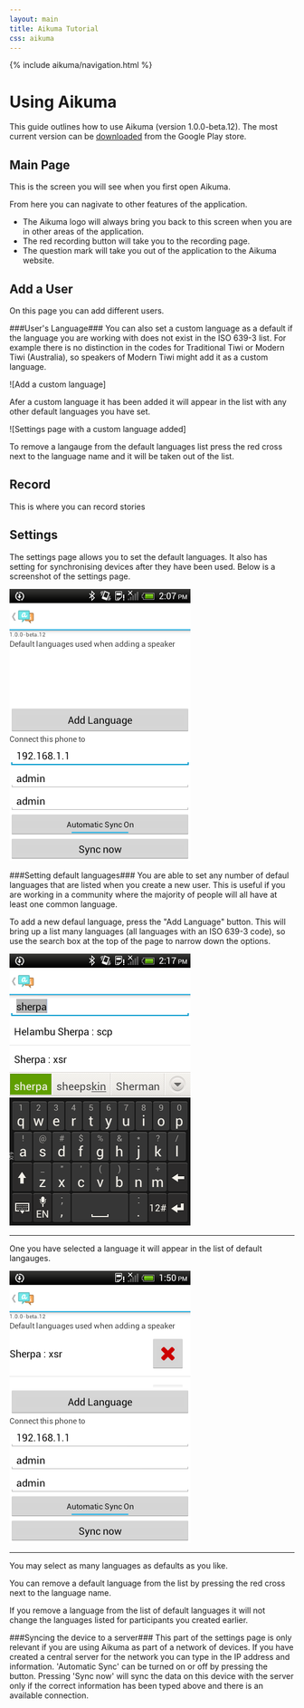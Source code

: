 ```yaml
---
layout: main
title: Aikuma Tutorial
css: aikuma
---
```

{% include aikuma/navigation.html %}

Using Aikuma 
============ 
This guide outlines how to use Aikuma (version 1.0.0-beta.12). The most current version can be
[downloaded](https://play.google.com/store/apps/details?id=org.lp20.aikuma&amphl=en) from the Google Play store.


Main Page 
----------
This is the screen you will see when you first open Aikuma. 

From here you can nagivate to other features of the application. 

* The Aikuma logo will always bring you back to this screen when you are in other areas of the application. 
* The red recording button will take you to the recording page. 
* The question mark will take you out of the application to the Aikuma website.


Add a User 
----------
On this page you can add different users. 

###User's Language###
You can also set a custom language as a default if the language you are working with does not exist in the ISO 639-3 list. For example there is no distinction in the codes for Traditional Tiwi or Modern Tiwi (Australia), so speakers of Modern Tiwi might add it as a custom language. 

![Add a custom language]

Afer a custom language it has been added it will appear in the list with any other default languages you have set.  

![Settings page with a custom language added]

To remove a langauge from the default languages list press the red cross next to the language name and it will be taken out of the list. 



Record 
----------
This is where you can record stories 


Settings 
---------- 
The settings page allows you to set the default languages. It also has setting for synchronising devices after they have been used. Below is a screenshot of the settings page.

![Settings page](/images/HowTo/SettingsPage.png)  

###Setting default languages###
You are able to set any number of defaul languages that are listed when you create a new user. This is useful if you are working in a community where the majority of people will all have at least one common language. 

To add a new defaul language, press the "Add Language" button. This will bring up a list many languages (all languages with an ISO 639-3 code), so use the search box at the top of the page to narrow down the options.

![Selecting a Default Language](/images/HowTo/SettingsPageAddingLang.png)   

---
One you have selected a language it will appear in the list of default langauges. 

![Settings page with a default language added](/images/HowTo/SettingsPageLangAdded.png)  

---
You may select as many languages as defaults as you like. 

You can remove a default language from the list by pressing the red cross next to the language name.

If you remove a language from the list of default languages it will not change the languages listed for participants you created earlier.

###Syncing the device to a server###
This part of the settings page is only relevant if you are using Aikuma as part of a network of devices. 
If you have created a central server for the network you can type in the IP address and information. 
'Automatic Sync' can be turned on or off by pressing the button. Pressing 'Sync now' will sync the data on this device with the server only if the correct information has been typed above and there is an available connection.